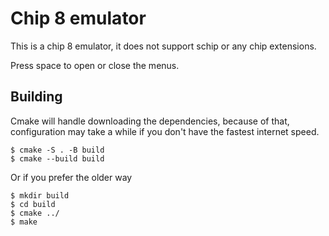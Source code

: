 # Chip 8 emulator

This is a chip 8 emulator, it does not support schip or any chip extensions.

Press space to open or close the menus.

## Building

Cmake will handle downloading the dependencies, because of that, configuration
may take a while if you don't have the fastest internet speed.

```console
$ cmake -S . -B build
$ cmake --build build
```

Or if you prefer the older way

```console
$ mkdir build
$ cd build
$ cmake ../
$ make
```
